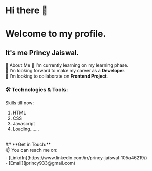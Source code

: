 # Hi there 👋
# **Welcome to my profile.**
## It's me Princy Jaiswal.
🚀 About Me
🌱 I’m currently learning on my learning phase.<br>
🔭 I’m looking forward to make my career as a **Developer**.<br>
👯 I’m looking to collaborate on **Frontend Project**.<br>
### **🛠️ Technologies & Tools:**<br>
Skills till now:<br>
1. HTML
2. CSS
3. Javascript
4. Loading.......
<br>
## **Get in Touch:**
<br>
📫 You can reach me on:
<br>
- [LinkdIn](https://www.linkedin.com/in/princy-jaiswal-105a46219/)
  <br>
- [Email](jprincy933@gmail.com)


